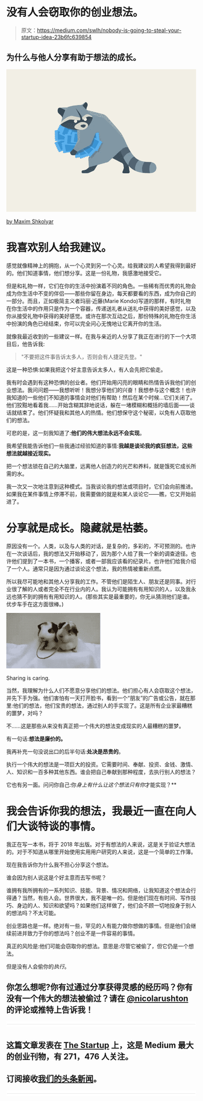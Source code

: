 # 没有人会窃取你的创业想法。

> 原文：<https://medium.com/swlh/nobody-is-going-to-steal-your-startup-idea-23b6fc639854>

## 为什么与他人分享有助于想法的成长。

![](img/24ea44d3c452b378c0b30f305c77f2b2.png)

[by Maxim Shkolyar](https://dribbble.com/shots/1928076-raccoon)

# 我喜欢别人给我建议。

感觉就像精神上的拥抱，从一个心灵到另一个心灵。给我建议的人希望我得到最好的。他们知道事情，他们想分享。这是一份礼物，我感激地接受它。

但是和礼物一样，它们在你的生活中扮演着不同的角色。一些稀有而优秀的礼物会成为你生活中不变的伴侣——那些你留在身边，每天都要看的东西，成为你自己的一部分。而且，正如极简主义者玛丽·近藤(Marie Kondo)写道的那样，有时礼物在你生活中的作用只是作为一个容器，传递送礼者从送礼中获得的美好感觉，以及你从接受礼物中获得的美好感觉。或许在那次互动之后，那份特殊的礼物在你生活中扮演的角色已经结束，你可以完全问心无愧地让它离开你的生活。

就像我最近收到的一些建议一样。在我与亲近的人分享了我正在进行的下一个大项目后，他告诉我:

> "不要把这件事告诉太多人，否则会有人捷足先登。"

这是一种恐惧:如果我把这个好主意告诉太多人，有人会先把它偷走。

我有时会遇到有这种恐惧的创业者。他们开始用闪亮的眼睛和热情告诉我他们的创业想法。我问问题——我想听听！我想分享他们的兴奋！我想参与这个概念！也许我知道的一些他们不知道的事情会对他们有帮助！然后在某个时候…它们关闭了。他们狡黠地看着我……开始含糊其辞地说话，躲在一堵模糊和概括的墙后面——谈话就结束了。他们怀疑我和其他人的热情。他们想保守这个秘密，以免有人窃取他们的想法。

可悲的是，这一刻我知道了:**他们的伟大想法永远不会实现**。

我希望我能告诉他们一些我通过经验知道的事情:**我越是谈论我的疯狂想法，这些想法就越接近现实。**

把一个想法锁在自己的大脑里，远离他人创造力的光芒和养料，就是饿死它成长所需的水。

我一次又一次地注意到这种模式。当我谈论我的想法或项目时，它们会向前推进。如果我在某件事情上停滞不前，我需要做的就是和某人谈论它——瞧，它又开始前进了。

# 分享就是成长。隐藏就是枯萎。

原因没有一个。人类，以及与人类的对话，是复杂的，多彩的，不可预测的。也许在一次谈话后，我的想法又开始移动了，因为那个人给了我一个新的调查途径。也许他们提到了一本书，一个播客，或者一部我应该看的纪录片。也许他们给我介绍了一个人。通常只是因为通过谈论这个想法，我的热情被重新点燃。

所以我尽可能地和其他人分享我的工作。不管他们是陌生人、朋友还是同事。对行业很了解的人或者完全不在行业内的人。我认为可能拥有有用知识的人，以及我永远也猜不到的拥有有用知识的人。(那些其实是最重要的，你无从猜测他们是谁。优步车手在这方面很棒。)

![](img/e45bb903f2f3894fc501f06ab4df8968.png)

Sharing is caring.

当然，我理解为什么人们不愿意分享他们的想法。他们担心有人会窃取这个想法，并先下手为强。他们害怕有一天打开脸书，看到一个“朋友”的广告或公告，就在那里:他们的想法，他们宝贵的想法，通过别人的手实现了。这是所有企业家最糟糕的噩梦，对吗？

不……这是那些从来没有真正把一个伟大的想法变成现实的人最糟糕的噩梦。

有一句话:**想法是廉价的。**

我再补充一句没说出口的后半句话:**处决是昂贵的**。

执行一个伟大的想法是一项巨大的投资。它需要时间、奉献、投资、金钱、激情、人、知识和一百多种其他东西。谁会把自己奉献到那种程度，去执行别人的想法？

它也有另一面。问问你自己:你*身上有什么让这个想法只有你*才能实现？**

# 我会告诉你我的想法，我最近一直在向人们大谈特谈的事情。

我正在写一本书，将于 2018 年出版。对于有想法的人来说，这是关于验证大想法的。对于不知道从哪里开始使用实用用户研究的人来说，这是一个简单的工作簿。

现在我告诉你为什么我不担心分享这个想法。

谁会因为别人说这是个好主意而去写书呢？

谁拥有我所拥有的一系列知识、技能、背景、情况和网络，让我知道这个想法会行得通？当然，有些人会。世界很大，我不是唯一的。但是他们现在有时间、写作技巧、身边的人、知识和欲望吗？如果他们这样做了，他们会不顾一切地投身于别人的想法吗？不太可能。

创业思路也是一样。绝对有一些，罕见的人有能力做你想做的事情。但是他们会继续前进并致力于你的想法吗？创业不是一件容易的事情。

真正的风险是:他们可能会窃取你的想法。意思是:尽管它被偷了，但它仍是一个想法。

但是没有人会偷你的*执行*。

## 你怎么想呢?你有过通过分享获得灵感的经历吗？你有没有一个伟大的想法被偷过？请在 [@nicolarushton](http://www.twitter.com/@nicolarushton) 的评论或推特上告诉我！

![](img/731acf26f5d44fdc58d99a6388fe935d.png)

## 这篇文章发表在 [The Startup](https://medium.com/swlh) 上，这是 Medium 最大的创业刊物，有 271，476 人关注。

## 订阅接收[我们的头条新闻](http://growthsupply.com/the-startup-newsletter/)。

![](img/731acf26f5d44fdc58d99a6388fe935d.png)